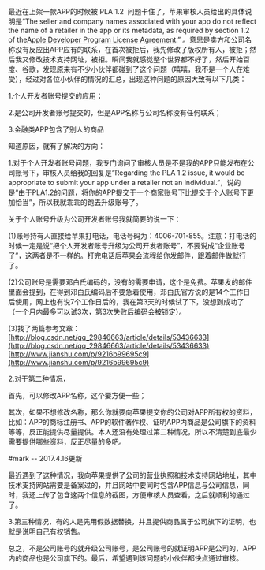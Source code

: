 最近在上架一款APP的时候被 PLA 1.2  问题卡住了，苹果审核人员给出的具体说明是“The seller and company names associated with your app do not reflect the name of a retailer in the app or its metadata, as required by section 1.2 of the[Apple Developer Program License Agreement](https://developer.apple.com/terms/).” 。意思是卖方和公司名称没有反应出APP应有的联系，在首次被拒后，我先修改了版权所有人，被拒；然后我又修改技术支持网址，被拒。瞬间我就感觉整个世界都不好了，然后开始百度、谷歌，发现原来有不少小伙伴都碰到了这个问题（嘻嘻，我不是一个人在难受），经过对各位小伙伴的情况的汇总，出现这种问题的原因大致有以下几类：

1.个人开发者账号提交的应用；

2.是公司开发者账号提交的，但是APP名称与公司名称没有任何联系；

3.金融类APP包含了别人的商品

知道原因，就有了解决的方向：

1.对于个人开发者账号问题，我专门询问了审核人员是不是我的APP只能发布在公司账号下，审核人员给我的回复是“Regarding the PLA 1.2 issue, it would be appropriate to submit your app under a retailer not an individual.”，说的是“由于PLA1.2的问题，将你的APP提交于一个商家账号下比提交于个人账号下更加恰当”，所以我就乖乖的跑去升级账号了。

关于个人账号升级为公司开发者账号我就简要的说一下：
 
(1)账号持有人直接给苹果打电话，电话号码为：4006-701-855。注意：打电话的时候一定是说“把个人开发者账号升级为公司开发者账号”，不要说成“企业账号了”，这两者是不一样的。打完电话后苹果会流程给你发邮件，跟着邮件做就行了。

(2)公司账号是需要邓白氏编码的，没有的需要申请，这个是免费。苹果发的邮件里面会提到，在得到邓白氏编码后不要急着使用，邓白氏官方说的是14个工作日后使用，网上也有说7个工作日后的，我在第3天的时候试了下，没想到成功了（一个月内最多可以试3次，第3次失败后编码会被锁定）。
 
(3)找了两篇参考文章：
[http://blog.csdn.net/qq_29846663/article/details/53436633](http://blog.csdn.net/qq_29846663/article/details/53436633)             
[http://www.jianshu.com/p/9216b99695c9](http://www.jianshu.com/p/9216b99695c9)

2.对于第二种情况，

首先，可以修改APP名称，这个要方便一些；

其次，如果不想修改名称，那么你就要向苹果提交你的公司对APP所有权的资料，比如：APP的商标注册书、APP的软件著作权、证明APP内商品是公司旗下的资料等等，反正能提供尽量提供。本人还没有处理过第二种情况，所以不清楚到底最少需要提供哪些资料，反正尽量的多吧。

#mark -- 2017.4.16更新

最近遇到了这种情况，我向苹果提供了公司的营业执照和技术支持网站地址，其中技术支持网站需要是备案过的，并且网站中要同时包含APP信息与公司信息，同时，我还上传了包含这两个信息的截图，方便审核人员查看，之后就顺利的通过了。

3.第三种情况，有的人是先用假数据替换，并且提供商品属于公司旗下的证明，也就是说明自己有权销售。

总之，不是公司账号的就升级公司账号，是公司账号的就证明APP是公司的，APP内的商品也是公司旗下的。最后，希望遇到该问题的小伙伴都快点通过审核。
